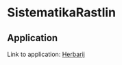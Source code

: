 ﻿# SistematikaRastlin

## Application
Link to application: [Herbarij](https://herbarij.herokuapp.com/)

